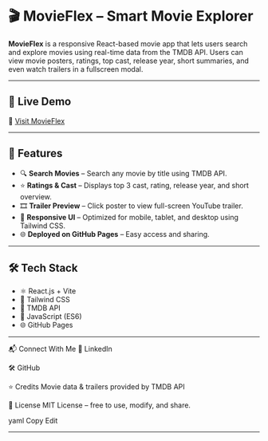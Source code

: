 # 🎬 MovieFlex – Smart Movie Explorer

**MovieFlex** is a responsive React-based movie app that lets users search and explore movies using real-time data from the TMDB API. Users can view movie posters, ratings, top cast, release year, short summaries, and even watch trailers in a fullscreen modal.

---

## 🚀 Live Demo

🔗 [Visit MovieFlex](https://akshay0dkd.github.io/MovieFlex/)

---

## 📌 Features

- 🔍 **Search Movies** – Search any movie by title using TMDB API.
- ⭐ **Ratings & Cast** – Displays top 3 cast, rating, release year, and short overview.
- 🎞 **Trailer Preview** – Click poster to view full-screen YouTube trailer.
- 📱 **Responsive UI** – Optimized for mobile, tablet, and desktop using Tailwind CSS.
- 🌐 **Deployed on GitHub Pages** – Easy access and sharing.

---

## 🛠 Tech Stack

- ⚛️ React.js + Vite
- 🎨 Tailwind CSS
- 🎥 TMDB API
- 🧠 JavaScript (ES6)
- 🌐 GitHub Pages

---



📬 Connect With Me
🔗 LinkedIn

🛠 GitHub

⭐ Credits
Movie data & trailers provided by TMDB API

📄 License
MIT License – free to use, modify, and share.

yaml
Copy
Edit

---
 
